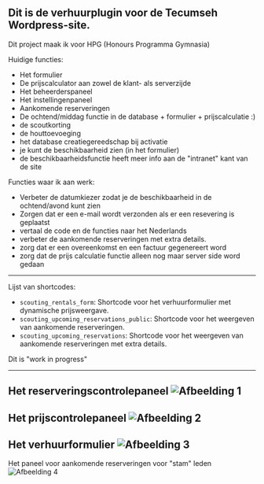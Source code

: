 Dit is de verhuurplugin voor de Tecumseh Wordpress-site.
---
Dit project maak ik voor HPG (Honours Programma Gymnasia)

Huidige functies:
- Het formulier
- De prijscalculator aan zowel de klant- als serverzijde
- Het beheerderspaneel
- Het instellingenpaneel
- Aankomende reserveringen
- De ochtend/middag functie in de database + formulier + prijscalculatie :)
- de scoutkorting
- de houttoevoeging
- het database creatiegereedschap bij activatie
- je kunt de beschikbaarheid zien (in het formulier)
- de beschikbaarheidsfunctie heeft meer info aan de "intranet" kant van de site

Functies waar ik aan werk:
- Verbeter de datumkiezer zodat je de beschikbaarheid in de ochtend/avond kunt zien
- Zorgen dat er een e-mail wordt verzonden als er een resevering is geplaatst
- vertaal de code en de functies naar het Nederlands
- verbeter de aankomende reserveringen met extra details.
- zorg dat er een overeenkomst en een factuur gegenereert word
- zorg dat de prijs calculatie functie alleen nog maar server side word gedaan

---
Lijst van shortcodes:
- `scouting_rentals_form`: Shortcode voor het verhuurformulier met dynamische prijsweergave.
- `scouting_upcoming_reservations_public`: Shortcode voor het weergeven van aankomende reserveringen.
- `scouting_upcoming_reservations`: Shortcode voor het weergeven van aankomende reserveringen met extra details.

Dit is "work in progress"

---
Het reserveringscontrolepaneel
![Afbeelding 1](https://verhuur.rohandg.nl/1.png)
---
Het prijscontrolepaneel
![Afbeelding 2](https://verhuur.rohandg.nl/2.png)
---
Het verhuurformulier
![Afbeelding 3](https://verhuur.rohandg.nl/3.png)
---
Het paneel voor aankomende reserveringen voor "stam" leden
![Afbeelding 4](https://verhuur.rohandg.nl/4.png)
